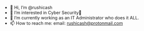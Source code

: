 - 👋 Hi, I’m @rushicash
- 👀 I’m interested in Cyber Security🔐
- 🌱 I’m currently working as an IT Administrator who does it ALL.
- 📫 How to reach me: email: rushicash@protonmail.com

<!---
rushicash/rushicash is a ✨ special ✨ repository because its `README.md` (this file) appears on your GitHub profile.
You can click the Preview link to take a look at your changes.
- 💞️ I’m looking to collaborate on 
--->
